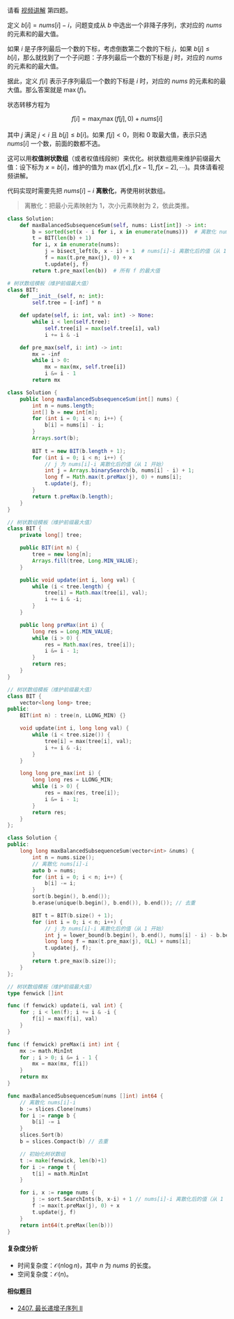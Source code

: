 请看 [视频讲解](https://www.bilibili.com/video/BV1Fc411R7xA/) 第四题。

定义 $b[i] = \textit{nums}[i] - i$，问题变成从 $b$ 中选出一个非降子序列，求对应的 $\textit{nums}$ 的元素和的最大值。

如果 $i$ 是子序列最后一个数的下标，考虑倒数第二个数的下标 $j$，如果 $b[j]\le b[i]$，那么就找到了一个子问题：子序列最后一个数的下标是 $j$ 时，对应的 $\textit{nums}$ 的元素和的最大值。

据此，定义 $f[i]$ 表示子序列最后一个数的下标是 $i$ 时，对应的 $\textit{nums}$ 的元素和的最大值。那么答案就是 $\max(f)$。

状态转移方程为

$$
f[i] = \max_{j} \max(f[j],0) + \textit{nums}[i] 
$$

其中 $j$ 满足 $j < i$ 且 $b[j]\le b[i]$。如果 $f[j]<0$，则和 $0$ 取最大值，表示只选 $\textit{nums}[i]$ 一个数，前面的数都不选。

这可以用**权值树状数组**（或者权值线段树）来优化。树状数组用来维护前缀最大值：设下标为 $x=b[i]$，维护的值为 $\max(f[x], f[x-1], f[x-2], \cdots)$。具体请看视频讲解。

代码实现时需要先把 $\textit{nums}[i]-i$ **离散化**，再使用树状数组。

> 离散化：把最小元素映射为 $1$，次小元素映射为 $2$，依此类推。

```py [sol-Python3]
class Solution:
    def maxBalancedSubsequenceSum(self, nums: List[int]) -> int:
        b = sorted(set(x - i for i, x in enumerate(nums)))  # 离散化 nums[i]-i
        t = BIT(len(b) + 1)
        for i, x in enumerate(nums):
            j = bisect_left(b, x - i) + 1  # nums[i]-i 离散化后的值（从 1 开始）
            f = max(t.pre_max(j), 0) + x
            t.update(j, f)
        return t.pre_max(len(b))  # 所有 f 的最大值

# 树状数组模板（维护前缀最大值）
class BIT:
    def __init__(self, n: int):
        self.tree = [-inf] * n

    def update(self, i: int, val: int) -> None:
        while i < len(self.tree):
            self.tree[i] = max(self.tree[i], val)
            i += i & -i

    def pre_max(self, i: int) -> int:
        mx = -inf
        while i > 0:
            mx = max(mx, self.tree[i])
            i &= i - 1
        return mx
```

```java [sol-Java]
class Solution {
    public long maxBalancedSubsequenceSum(int[] nums) {
        int n = nums.length;
        int[] b = new int[n];
        for (int i = 0; i < n; i++) {
            b[i] = nums[i] - i;
        }
        Arrays.sort(b);
 
        BIT t = new BIT(b.length + 1);
        for (int i = 0; i < n; i++) {
            // j 为 nums[i]-i 离散化后的值（从 1 开始）
            int j = Arrays.binarySearch(b, nums[i] - i) + 1;
            long f = Math.max(t.preMax(j), 0) + nums[i];
            t.update(j, f);
        }
        return t.preMax(b.length);
    }
}

// 树状数组模板（维护前缀最大值）
class BIT {
    private long[] tree;

    public BIT(int n) {
        tree = new long[n];
        Arrays.fill(tree, Long.MIN_VALUE);
    }

    public void update(int i, long val) {
        while (i < tree.length) {
            tree[i] = Math.max(tree[i], val);
            i += i & -i;
        }
    }

    public long preMax(int i) {
        long res = Long.MIN_VALUE;
        while (i > 0) {
            res = Math.max(res, tree[i]);
            i &= i - 1;
        }
        return res;
    }
}
```

```cpp [sol-C++]
// 树状数组模板（维护前缀最大值）
class BIT {
    vector<long long> tree;
public:
    BIT(int n) : tree(n, LLONG_MIN) {}

    void update(int i, long long val) {
        while (i < tree.size()) {
            tree[i] = max(tree[i], val);
            i += i & -i;
        }
    }

    long long pre_max(int i) {
        long long res = LLONG_MIN;
        while (i > 0) {
            res = max(res, tree[i]);
            i &= i - 1;
        }
        return res;
    }
};

class Solution {
public:
    long long maxBalancedSubsequenceSum(vector<int> &nums) {
        int n = nums.size();
        // 离散化 nums[i]-i
        auto b = nums;
        for (int i = 0; i < n; i++) {
            b[i] -= i;
        }
        sort(b.begin(), b.end());
        b.erase(unique(b.begin(), b.end()), b.end()); // 去重

        BIT t = BIT(b.size() + 1);
        for (int i = 0; i < n; i++) {
            // j 为 nums[i]-i 离散化后的值（从 1 开始）
            int j = lower_bound(b.begin(), b.end(), nums[i] - i) - b.begin() + 1;
            long long f = max(t.pre_max(j), 0LL) + nums[i];
            t.update(j, f);
        }
        return t.pre_max(b.size());
    }
};
```

```go [sol-Go]
// 树状数组模板（维护前缀最大值）
type fenwick []int

func (f fenwick) update(i, val int) {
	for ; i < len(f); i += i & -i {
		f[i] = max(f[i], val)
	}
}

func (f fenwick) preMax(i int) int {
	mx := math.MinInt
	for ; i > 0; i &= i - 1 {
		mx = max(mx, f[i])
	}
	return mx
}

func maxBalancedSubsequenceSum(nums []int) int64 {
	// 离散化 nums[i]-i
	b := slices.Clone(nums)
	for i := range b {
		b[i] -= i
	}
	slices.Sort(b)
	b = slices.Compact(b) // 去重

	// 初始化树状数组
	t := make(fenwick, len(b)+1)
	for i := range t {
		t[i] = math.MinInt
	}

	for i, x := range nums {
		j := sort.SearchInts(b, x-i) + 1 // nums[i]-i 离散化后的值（从 1 开始）
		f := max(t.preMax(j), 0) + x
		t.update(j, f)
	}
	return int64(t.preMax(len(b)))
}
```

#### 复杂度分析

- 时间复杂度：$\mathcal{O}(n\log n)$，其中 $n$ 为 $\textit{nums}$ 的长度。
- 空间复杂度：$\mathcal{O}(n)$。

#### 相似题目

- [2407. 最长递增子序列 II](https://leetcode.cn/problems/longest-increasing-subsequence-ii/)
